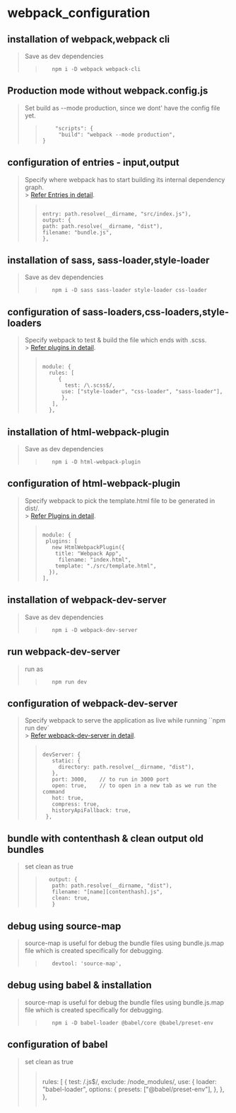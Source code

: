 # webpack_configuration

## installation of webpack,webpack cli

> Save as dev dependencies
>
> > ```
> >    npm i -D webpack webpack-cli
> > ```

## Production mode without webpack.config.js

> Set build as --mode production, since we dont' have the config file yet.
>
> > ```
> >     "scripts": {
> >      "build": "webpack --mode production",
> > }
> > ```

## configuration of entries - input,output

> Specify where webpack has to start building its internal dependency graph.<br> > [Refer Entries in detail](https://webpack.js.org/concepts#entry).
>
> > ```
> >
> > entry: path.resolve(__dirname, "src/index.js"),
> > output: {
> > path: path.resolve(__dirname, "dist"),
> > filename: "bundle.js",
> > },
> >
> > ```

## installation of sass, sass-loader,style-loader

> Save as dev dependencies
>
> > ```
> >    npm i -D sass sass-loader style-loader css-loader
> > ```

## configuration of sass-loaders,css-loaders,style-loaders

> Specify webpack to test & build the file which ends with .scss.<br> > [Refer plugins in detail](https://webpack.js.org/concepts/plugins/#usage).
>
> > ```
> >
> > module: {
> >   rules: [
> >      {
> >        test: /\.scss$/,
> >       use: ["style-loader", "css-loader", "sass-loader"],
> >       },
> >    ],
> >   },
> >
> > ```

## installation of html-webpack-plugin

> Save as dev dependencies
>
> > ```
> >    npm i -D html-webpack-plugin
> >
> > ```

## configuration of html-webpack-plugin

> Specify webpack to pick the template.html file to be generated in dist/.<br> > [Refer Plugins in detail](https://webpack.js.org/concepts/plugins/#root).
>
> > ```
> >
> > module: {
> >  plugins: [
> >    new HtmlWebpackPlugin({
> >     title: "Webpack App",
> >      filename: "index.html",
> >     template: "./src/template.html",
> >   }),
> > ],
> >
> > ```

## installation of webpack-dev-server

> Save as dev dependencies
>
> > ```
> >    npm i -D webpack-dev-server
> >
> > ```

## run webpack-dev-server

> run as
>
> > ```
> >    npm run dev
> >
> > ```

## configuration of webpack-dev-server

> Specify webpack to serve the application as live while running ``npm run dev`<br> > [Refer webpack-dev-server in detail](https://webpack.js.org/concepts/plugins/#root).
>
> > ```
> >
> > devServer: {
> >    static: {
> >      directory: path.resolve(__dirname, "dist"),
> >    },
> >    port: 3000,    // to run in 3000 port
> >    open: true,    // to open in a new tab as we run the command
> >    hot: true,
> >    compress: true,
> >    historyApiFallback: true,
> >  },
> >
> > ```

## bundle with contenthash & clean output old bundles

> set clean as true
>
> > ```
> >   output: {
> >    path: path.resolve(__dirname, "dist"),
> >    filename: "[name][contenthash].js",
> >    clean: true,
> >    }
> > ```

## debug using source-map

> source-map is useful for debug the bundle files using bundle.js.map file which is created specifically for debugging.
>
> > ```
> >    devtool: 'source-map',
> >
> > ```

## debug using babel & installation

> source-map is useful for debug the bundle files using bundle.js.map file which is created specifically for debugging.
>
> > ```
> >    npm i -D babel-loader @babel/core @babel/preset-env
> >
> > ```

## configuration of babel

> set clean as true
>
> > ```
> >
> > ```
> >
> > rules: [
> > {
> > test: /\.js$/,
> > exclude: /node_modules/,
> > use: {
> > loader: "babel-loader",
> > options: {
> > presets: ["@babel/preset-env"],
> > },
> > },
> > },
> >
> > ```
> >
> > ```
